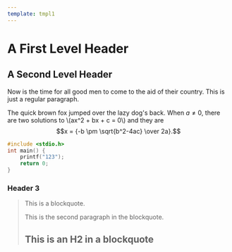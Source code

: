 ```yaml
---
template: tmpl1
---
```

A First Level Header
====================

A Second Level Header
---------------------

Now is the time for all good men to come to the aid of their country. This is just a regular paragraph.

The quick brown fox jumped over the lazy
dog's back.
When $a \ne 0$, there are two solutions to \\(ax^2 + bx + c = 0\\) and they are
$$x = {-b \pm \sqrt{b^2-4ac} \over 2a}.$$
```c
#include <stdio.h>
int main() {
    printf("123");
    return 0;
}
```
### Header 3

> This is a blockquote.
> 
> This is the second paragraph in the blockquote.
>
> ## This is an H2 in a blockquote
